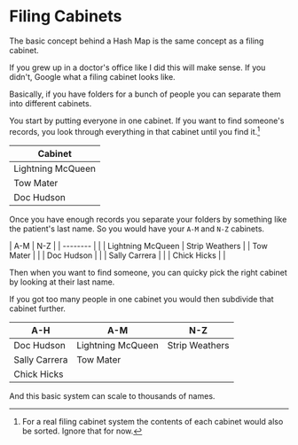 # Filing Cabinets

The basic concept behind a Hash Map is the same concept as a filing cabinet.

If you grew up in a doctor's office like I did this will make sense. If you didn't, Google
what a filing cabinet looks like.

Basically, if you have folders for a bunch of people you can separate them into different cabinets.

You start by putting everyone in one cabinet. If you want to find someone's records, you look through
everything in that cabinet until you find it.[^sorted]

| Cabinet  |
| -------- | 
| Lightning McQueen  |
| Tow Mater |
| Doc Hudson |

Once you have enough records you separate your folders by something like the patient's last name. So you would
have your `A-M` and `N-Z` cabinets.

| A-M  | N-Z |
| -------- | |
| Lightning McQueen  | Strip Weathers |
| Tow Mater | |
| Doc Hudson | |
| Sally Carrera | |
| Chick Hicks | |

Then when you want to find someone, you can quicky pick the right cabinet by looking at their last name.

If you got too many people in one cabinet you would then subdivide that cabinet further.

| A-H    | A-M  | N-Z |
| -------- | ---- |-- |
| Doc Hudson | Lightning McQueen  | Strip Weathers |
| Sally Carrera | Tow Mater | |
| Chick Hicks | | |

And this basic system can scale to thousands of names.



[^sorted]: For a real filing cabinet system the contents of each cabinet would also be sorted. Ignore that for now.